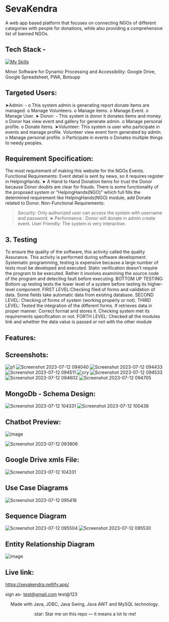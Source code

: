 # SevaKendra
A web app based platform that focuses on connecting NGOs of different categories with people for donations, while also providing a comprehensive list of banned NGOs. 

## Tech Stack -

[![My Skills](https://skillicons.dev/icons?i=mongodb,express,react,nodejs,aws,netlify,git,github)]()     

Minor Software for Dynamic Processing and Accessibility: Google Drive, Google Spreadsheet, PWA, Botsupp

## Targeted Users:                                                                                        
➤Admin: - 
o This system admin is generating report donate items are
managed.
o Manage Volunteers.
o Manage items.
o Manage Event.
o Manage User.
➤ Donor: - This system is donor it donates items and money.
o Donor has view event and gallery for generate admin.
o Manage personal profile.
o Donate items.
➤Volunteer: This system is user who participate in events and
manage profile.
Volunteer view event form generated by admin.
o Manage personal profile.
o Participate in events
o Donates multiple things to needy peoples.

## Requirement Specification:
The most requirement of making this website for the NGOs Events.
Functional Requirements:
Event detail is sent by news, so it requires register in HelpingHands.
➤ A Hand to Hand Donation items for trust the Donor because Donor doubts
are clear for frauds.
There is some functionality of the proposed system or
"HelpingHands(NGO)" which full fills the determined requirement like
HelpingHands(NGO) module, add Donate related to Donor.
Non-Functional Requirements:
> Security:
Only authorized user can access the system with username and
password.
➤ Performance :
Donor will donate in admin create event.
> User Friendly:
The system is very interactive.

## 3. Testing
To ensure the quality of the software, this activity called the quality
Assurance. This activity is performed during software development.
Systematic programming, testing is expensive because a large number of tests
must be developed and executed.
Static verification doesn't require the program to be executed. Rather it
involves examining the source code of the program and detecting fault before
executing.
BOTTOM UP TESTING:
Bottom up testing tests the lower level of a system before testing its
higher-level component.
FIRST LEVEL:Checking filed of forms and validation of data. Some fields take
automatic data from existing database.
SECOND LEVEL:
Checking of forms of system (working properly or not).
THIRD LEVEL:
Tested the integration of the different forms. If retrieves data in proper
manner. Correct format and stores it. Checking system met its requirements
specification or not.
FORTH LEVEL:
Checked all the modules link and whether the data value is passed or
not with the other module
## Features:

## Screenshots:
![p1](https://github.com/HiteshSharma-github/SevaKendra/assets/85629794/e81dc18c-bb4a-435e-af28-95b254731c38)
![Screenshot 2023-07-12 094040](https://github.com/HiteshSharma-github/SevaKendra/assets/85629794/b9f14c00-9b5c-463b-ac1f-3870bb0b2984)
![Screenshot 2023-07-12 094433](https://github.com/HiteshSharma-github/SevaKendra/assets/85629794/99a8349f-a241-425f-bfe6-530546ca975b)
![Screenshot 2023-07-12 094511](https://github.com/HiteshSharma-github/SevaKendra/assets/85629794/c4749390-43ed-4856-aac0-ec38c0b1073c)
![cry](https://github.com/HiteshSharma-github/SevaKendra/assets/85629794/23253926-9069-424c-b900-7d7fb836f626)
![Screenshot 2023-07-12 094533](https://github.com/HiteshSharma-github/SevaKendra/assets/85629794/12deeddf-01ef-4eb6-9e44-85d3d3a95e4f)
![Screenshot 2023-07-12 094602](https://github.com/HiteshSharma-github/SevaKendra/assets/85629794/6ac9b313-a5ed-482d-a021-693f13a7b11d)
![Screenshot 2023-07-12 094705](https://github.com/HiteshSharma-github/SevaKendra/assets/85629794/217c695d-36e0-4ab5-b2ba-fe90834336ea)
## MongoDb - Schema Design:
![Screenshot 2023-07-12 104331](https://github.com/HiteshSharma-github/SevaKendra/assets/85629794/5857117d-9a32-4b3c-8fd0-cb30fe3ada2a)
![Screenshot 2023-07-12 100438](https://github.com/HiteshSharma-github/SevaKendra/assets/85629794/8c0a7907-432a-400b-a05e-d3f67a1330e3)


## Chatbot Preview:

![image](https://github.com/HiteshSharma-github/SevaKendra/assets/85629794/917ec1fc-bb92-45a7-94c3-ba851fc3ebbc)


![Screenshot 2023-07-12 093806](https://github.com/HiteshSharma-github/SevaKendra/assets/85629794/1dbc27bd-b1f8-4e49-8fdb-8780ff017a89)
## Google Drive xmls File:
![Screenshot 2023-07-12 104331](https://github.com/HiteshSharma-github/SevaKendra/assets/85629794/062449e5-999a-4928-a0e5-d98af8f5e085)


## Use Case Diagrams
![Screenshot 2023-07-12 095418](https://github.com/HiteshSharma-github/SevaKendra/assets/85629794/3bfdd60b-88d0-4ece-bd3d-f7aadaca98c1)

## Sequence Diagram
![Screenshot 2023-07-12 095504](https://github.com/HiteshSharma-github/SevaKendra/assets/85629794/807f7c8f-0a3f-4fb1-b458-94d393f025dd)
![Screenshot 2023-07-12 095530](https://github.com/HiteshSharma-github/SevaKendra/assets/85629794/ccd42c8c-39cc-4215-a183-4ba6b7973c1e)

##  Entity Relationship Diagram
![image](https://github.com/HiteshSharma-github/SevaKendra/assets/85629794/32fa03cc-ab5a-4ac8-a270-3b2e6d982105)
## Live link:
https://sevakendra.netlify.app/

sign as-  test@gmail.com
           test@123



<p align="center">
   Made with Java, JDBC, Java Swing, Java AWT and MySQL technology.
  <br/>
<p align="center">
  :star: Star me on this repo — it means a lot to me!
</p>
                 

